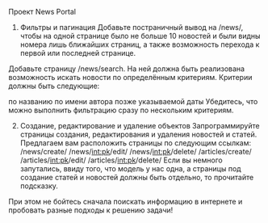 Проект News Portal


1. Фильтры и пагинация
Добавьте постраничный вывод на /news/, чтобы на одной странице было не больше 10 новостей и были видны номера лишь ближайших страниц, а также возможность перехода к первой или последней странице.

Добавьте страницу /news/search. На ней должна быть реализована возможность искать новости по определённым критериям. Критерии должны быть следующие:

по названию
по имени автора
позже указываемой даты
Убедитесь, что можно выполнить фильтрацию сразу по нескольким критериям.



2. Создание, редактирование и удаление объектов
Запрограммируйте страницы создания, редактирования и удаления новостей и статей. Предлагаем вам расположить страницы по следующим ссылкам:
/news/create/
/news/<int:pk>/edit/
/news/<int:pk>/delete/
/articles/create/
/articles/<int:pk>/edit/
/articles/<int:pk>/delete/
Если вы немного запутались, ввиду того, что модель у нас одна, а страницы под создание статей и новостей должны быть отдельно, то прочитайте подсказку.

При этом не бойтесь сначала поискать информацию в интернете и пробовать разные подходы к решению задачи!